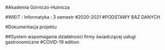 #Akademia Górniczo-Hutnicza

#WIEiT : Informatyka : 3 semestr
#2020-2021
#PODSTAWY BAZ DANYCH

#Dokumentacja projektu


##System wspomagania działalności firmy świadczącej usługi gastronomiczne
#COVID-19 edition
